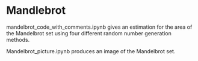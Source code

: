 # Mandlebrot

mandelbrot_code_with_comments.ipynb gives an estimation for the area of the Mandelbrot set using four different random number generation methods.

Mandelbrot_picture.ipynb produces an image of the Mandelbrot set. 
